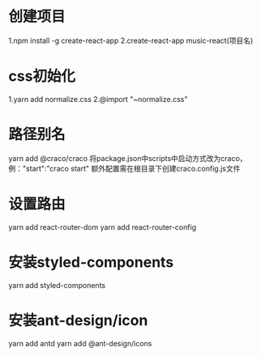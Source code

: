 # 创建项目
1.npm install -g create-react-app
2.create-react-app music-react(项目名)

# css初始化
1.yarn add normalize.css
2.@import "~normalize.css"

# 路径别名
yarn add @craco/craco
将package.json中scripts中启动方式改为craco，例："start":"craco start"
额外配置需在根目录下创建craco.config.js文件

# 设置路由
yarn add react-router-dom
yarn add react-router-config

# 安装styled-components
yarn add styled-components

# 安装ant-design/icon
yarn add antd
yarn add @ant-design/icons